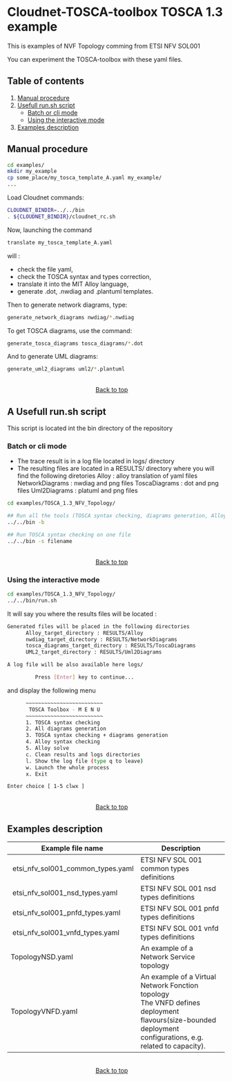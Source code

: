 # Cloudnet-TOSCA-toolbox TOSCA 1.3 example

This is examples of NVF Topology comming from ETSI NFV SOL001

You can experiment the TOSCA-toolbox with these yaml files.

## Table of contents
1. [Manual procedure](#manual-procedure)
2. [Usefull run.sh script](#a-usefull-runsh-script)
    - [Batch or cli mode](#batch-or-cli-mode)
    - [Using the interactive mode](#using-the-interactive-mode)
3. [Examples description](#examples-description)

## Manual procedure
```sh
cd examples/
mkdir my_example
cp some_place/my_tosca_template_A.yaml my_example/
...
```

Load Cloudnet commands:
```sh
CLOUDNET_BINDIR=../../bin
. ${CLOUDNET_BINDIR}/cloudnet_rc.sh
```

Now, launching the command
```sh
translate my_tosca_template_A.yaml
```

will :
- check the file yaml,
- check the TOSCA syntax and types correction,
- translate it into the MIT Alloy language,
- generate .dot, .nwdiag and .plantuml templates.

Then to generate network diagrams, type:
```sh
generate_network_diagrams nwdiag/*.nwdiag
```

To get TOSCA diagrams, use the command:
```sh
generate_tosca_diagrams tosca_diagrams/*.dot
```

And to generate UML diagrams:
```sh
generate_uml2_diagrams uml2/*.plantuml
```
&nbsp;&nbsp;&nbsp;&nbsp;&nbsp;&nbsp;&nbsp;&nbsp;&nbsp;&nbsp;&nbsp;&nbsp;&nbsp;&nbsp;&nbsp;&nbsp;&nbsp;&nbsp;&nbsp;&nbsp;&nbsp;&nbsp;&nbsp;&nbsp;&nbsp;&nbsp;&nbsp;&nbsp;&nbsp;&nbsp;&nbsp;&nbsp;&nbsp;&nbsp;&nbsp;&nbsp;&nbsp;&nbsp;&nbsp;&nbsp;&nbsp;&nbsp;&nbsp;&nbsp;&nbsp;&nbsp;&nbsp;&nbsp;&nbsp;&nbsp;&nbsp;&nbsp;&nbsp;&nbsp;&nbsp;&nbsp;&nbsp;&nbsp;&nbsp;&nbsp;&nbsp;&nbsp;&nbsp;&nbsp;&nbsp;&nbsp;&nbsp;&nbsp;&nbsp;&nbsp;&nbsp;&nbsp;&nbsp;&nbsp;&nbsp;&nbsp;&nbsp;&nbsp;
&nbsp;&nbsp;&nbsp;&nbsp;&nbsp;&nbsp;&nbsp;&nbsp;&nbsp;&nbsp;&nbsp;&nbsp;&nbsp;&nbsp;&nbsp;&nbsp;&nbsp;&nbsp;&nbsp;&nbsp;&nbsp;&nbsp;&nbsp;&nbsp;&nbsp;&nbsp;&nbsp;&nbsp;&nbsp;&nbsp;&nbsp;&nbsp;&nbsp;&nbsp;&nbsp;&nbsp;&nbsp;&nbsp;&nbsp;&nbsp;&nbsp;&nbsp;&nbsp;&nbsp;&nbsp;&nbsp;&nbsp;&nbsp;&nbsp;&nbsp;&nbsp;&nbsp;[Back to top](#cloudnet-tosca-toolbox-tosca-13-example)

## A Usefull run.sh script

This script is located int the bin directory of the repository

### Batch or cli mode

- The trace result  is in a log file located in logs/ directory
- The resulting files are located in a RESULTS/ directory where
  you will find the following diretories
  Alloy : alloy translation of yaml files
  NetworkDiagrams : nwdiag and png files
  ToscaDiagrams : dot and png files
  Uml2Diagrams : platuml and png files

```sh
cd examples/TOSCA_1.3_NFV_Topology/

## Run all the tools (TOSCA syntax checking, diagrams generation, Alloy syntax checking)
../../bin -b

## Run TOSCA syntax checking on one file
../../bin -s filename

```
&nbsp;&nbsp;&nbsp;&nbsp;&nbsp;&nbsp;&nbsp;&nbsp;&nbsp;&nbsp;&nbsp;&nbsp;&nbsp;&nbsp;&nbsp;&nbsp;&nbsp;&nbsp;&nbsp;&nbsp;&nbsp;&nbsp;&nbsp;&nbsp;&nbsp;&nbsp;&nbsp;&nbsp;&nbsp;&nbsp;&nbsp;&nbsp;&nbsp;&nbsp;&nbsp;&nbsp;&nbsp;&nbsp;&nbsp;&nbsp;&nbsp;&nbsp;&nbsp;&nbsp;&nbsp;&nbsp;&nbsp;&nbsp;&nbsp;&nbsp;&nbsp;&nbsp;&nbsp;&nbsp;&nbsp;&nbsp;&nbsp;&nbsp;&nbsp;&nbsp;&nbsp;&nbsp;&nbsp;&nbsp;&nbsp;&nbsp;&nbsp;&nbsp;&nbsp;&nbsp;&nbsp;&nbsp;&nbsp;&nbsp;&nbsp;&nbsp;&nbsp;&nbsp;
&nbsp;&nbsp;&nbsp;&nbsp;&nbsp;&nbsp;&nbsp;&nbsp;&nbsp;&nbsp;&nbsp;&nbsp;&nbsp;&nbsp;&nbsp;&nbsp;&nbsp;&nbsp;&nbsp;&nbsp;&nbsp;&nbsp;&nbsp;&nbsp;&nbsp;&nbsp;&nbsp;&nbsp;&nbsp;&nbsp;&nbsp;&nbsp;&nbsp;&nbsp;&nbsp;&nbsp;&nbsp;&nbsp;&nbsp;&nbsp;&nbsp;&nbsp;&nbsp;&nbsp;&nbsp;&nbsp;&nbsp;&nbsp;&nbsp;&nbsp;&nbsp;&nbsp;[Back to top](#cloudnet-tosca-toolbox-tosca-13-example)

### Using the interactive mode
```sh
cd examples/TOSCA_1.3_NFV_Topology/
../../bin/run.sh
```
It will say you where the results files will be located :
```sh
Generated files will be placed in the following directories
      Alloy_target_directory : RESULTS/Alloy
      nwdiag_target_directory : RESULTS/NetworkDiagrams
      tosca_diagrams_target_directory : RESULTS/ToscaDiagrams
      UML2_target_directory : RESULTS/Uml2Diagrams

A log file will be also available here logs/

         Press [Enter] key to continue...
```

and display the following menu
```sh
      ~~~~~~~~~~~~~~~~~~~~~~~~~
       TOSCA Toolbox - M E N U
      ~~~~~~~~~~~~~~~~~~~~~~~~~
      1. TOSCA syntax checking
      2. All diagrams generation
      3. TOSCA syntax checking + diagrams generation
      4. Alloy syntax checking
      5. Alloy solve
      c. Clean results and logs directories
      l. Show the log file (type q to leave)
      w. Launch the whole process
      x. Exit

Enter choice [ 1-5 clwx ]
```
&nbsp;&nbsp;&nbsp;&nbsp;&nbsp;&nbsp;&nbsp;&nbsp;&nbsp;&nbsp;&nbsp;&nbsp;&nbsp;&nbsp;&nbsp;&nbsp;&nbsp;&nbsp;&nbsp;&nbsp;&nbsp;&nbsp;&nbsp;&nbsp;&nbsp;&nbsp;&nbsp;&nbsp;&nbsp;&nbsp;&nbsp;&nbsp;&nbsp;&nbsp;&nbsp;&nbsp;&nbsp;&nbsp;&nbsp;&nbsp;&nbsp;&nbsp;&nbsp;&nbsp;&nbsp;&nbsp;&nbsp;&nbsp;&nbsp;&nbsp;&nbsp;&nbsp;&nbsp;&nbsp;&nbsp;&nbsp;&nbsp;&nbsp;&nbsp;&nbsp;&nbsp;&nbsp;&nbsp;&nbsp;&nbsp;&nbsp;&nbsp;&nbsp;&nbsp;&nbsp;&nbsp;&nbsp;&nbsp;&nbsp;&nbsp;&nbsp;&nbsp;&nbsp;
&nbsp;&nbsp;&nbsp;&nbsp;&nbsp;&nbsp;&nbsp;&nbsp;&nbsp;&nbsp;&nbsp;&nbsp;&nbsp;&nbsp;&nbsp;&nbsp;&nbsp;&nbsp;&nbsp;&nbsp;&nbsp;&nbsp;&nbsp;&nbsp;&nbsp;&nbsp;&nbsp;&nbsp;&nbsp;&nbsp;&nbsp;&nbsp;&nbsp;&nbsp;&nbsp;&nbsp;&nbsp;&nbsp;&nbsp;&nbsp;&nbsp;&nbsp;&nbsp;&nbsp;&nbsp;&nbsp;&nbsp;&nbsp;&nbsp;&nbsp;&nbsp;&nbsp;[Back to top](#cloudnet-tosca-toolbox-tosca-13-example)

## Examples description
| Example file name  | Description                                         |
|--------------------|-----------------------------------------------------|
| etsi_nfv_sol001_common_types.yaml | ETSI NFV SOL 001 common types definitions |
| etsi_nfv_sol001_nsd_types.yaml | ETSI NFV SOL 001 nsd types definitions |
| etsi_nfv_sol001_pnfd_types.yaml | ETSI NFV SOL 001 pnfd types definitions |
| etsi_nfv_sol001_vnfd_types.yaml | ETSI NFV SOL 001 vnfd types definitions |
| TopologyNSD.yaml | An example of a Network Service topology |
| TopologyVNFD.yaml | An example of a Virtual Network Fonction topology <br />The VNFD defines deployment flavours(size-bounded deployment configurations, e.g. related to capacity). |

&nbsp;&nbsp;&nbsp;&nbsp;&nbsp;&nbsp;&nbsp;&nbsp;&nbsp;&nbsp;&nbsp;&nbsp;&nbsp;&nbsp;&nbsp;&nbsp;&nbsp;&nbsp;&nbsp;&nbsp;&nbsp;&nbsp;&nbsp;&nbsp;&nbsp;&nbsp;&nbsp;&nbsp;&nbsp;&nbsp;&nbsp;&nbsp;&nbsp;&nbsp;&nbsp;&nbsp;&nbsp;&nbsp;&nbsp;&nbsp;&nbsp;&nbsp;&nbsp;&nbsp;&nbsp;&nbsp;&nbsp;&nbsp;&nbsp;&nbsp;&nbsp;&nbsp;&nbsp;&nbsp;&nbsp;&nbsp;&nbsp;&nbsp;&nbsp;&nbsp;&nbsp;&nbsp;&nbsp;&nbsp;&nbsp;&nbsp;&nbsp;&nbsp;&nbsp;&nbsp;&nbsp;&nbsp;&nbsp;&nbsp;&nbsp;&nbsp;&nbsp;&nbsp;
&nbsp;&nbsp;&nbsp;&nbsp;&nbsp;&nbsp;&nbsp;&nbsp;&nbsp;&nbsp;&nbsp;&nbsp;&nbsp;&nbsp;&nbsp;&nbsp;&nbsp;&nbsp;&nbsp;&nbsp;&nbsp;&nbsp;&nbsp;&nbsp;&nbsp;&nbsp;&nbsp;&nbsp;&nbsp;&nbsp;&nbsp;&nbsp;&nbsp;&nbsp;&nbsp;&nbsp;&nbsp;&nbsp;&nbsp;&nbsp;&nbsp;&nbsp;&nbsp;&nbsp;&nbsp;&nbsp;&nbsp;&nbsp;&nbsp;&nbsp;&nbsp;&nbsp;[Back to top](#cloudnet-tosca-toolbox-tosca-13-example)
